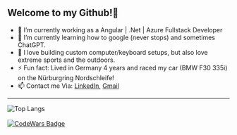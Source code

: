    <h2>Welcome to my Github!👋</h2>
   
- 🔭 I’m currently working as a Angular | .Net | Azure Fullstack Developer
- 🌱 I’m currently learning how to google (never stops) and sometimes ChatGPT.
- 💬 I love building custom computer/keyboard setups, but also love extreme sports and the outdoors.
- ⚡ Fun fact: Lived in Germany 4 years and raced my car (BMW F30 335i) on the Nürburgring Nordschleife!
- 📫 Contact me Via: [LinkedIn](https://www.linkedin.com/in/acra-jonathan/), [Gmail](mailto:jonathanacra@gmail.com)

---
![Top Langs](https://github-readme-stats.vercel.app/api/top-langs/?username=J-Acra&layout=compact&theme=react)
<br>
<br>
[![CodeWars Badge](https://www.codewars.com/users/J-Acra/badges/large)](https://www.codewars.com/users/J-Acra/)
